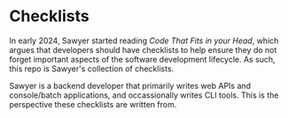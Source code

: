 # Checklists

In early 2024, Sawyer started reading *Code That Fits in your Head*, which
argues that developers should have checklists to help ensure they do not forget
important aspects of the software development lifecycle. As such, this repo is
Sawyer's collection of checklists.

Sawyer is a backend developer that primarily writes web APIs and console/batch
applications, and occassionally writes CLI tools. This is the perspective these
checklists are written from.

